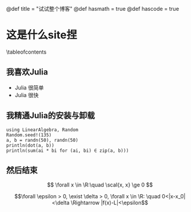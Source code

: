 @def title = "试试整个博客"
@def hasmath = true
@def hascode = true

# 这是什么site捏

\tableofcontents

## 我喜欢Julia
* Julia 很简单
* Julia 很快
## 我精通Julia的安装与卸载
```julia:./ex1
using LinearAlgebra, Random
Random.seed!(135)
a, b = randn(50), randn(50)
println(dot(a, b))
println(sum(ai * bi for (ai, bi) ∈ zip(a, b)))
```
## 然后结束
$$ \forall x \in \R:\quad \scal{x, x} \ge 0 $$

$$\forall \epsilon > 0, 
\exist \delta > 0,
\forall x \in \R: \quad 
0<|x-x_0|<\delta \Rightarrow |f(x)-L|<\epsilon$$

<!-- # Franklin syntax sandbox

This page is meant as a sandbox for Franklin Syntax so that you can quickly practice or experience things.

## Sandbox

Write whatever you want here to practice Franklin Syntax:

```julia:./ex1
using LinearAlgebra, Random
Random.seed!(135)
a, b = randn(50), randn(50)
println(dot(a, b))
println(sum(ai * bi for (ai, bi) ∈ zip(a, b)))
```

\output{./ex1}

(yet another example that floating point arithmetics can be complicated).

$$ \forall x \in \R:\quad \scal{x, x} \ge 0 $$

\newcommand{\E}{\mathbb E}

Surely some people remember the ordering, but I always forget:

$$ \varphi(\E[X]) \le \E[\varphi(X)] $$

for $\varphi$ convex. -->
